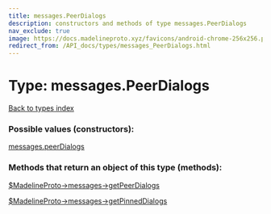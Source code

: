 ```yaml
---
title: messages.PeerDialogs
description: constructors and methods of type messages.PeerDialogs
nav_exclude: true
image: https://docs.madelineproto.xyz/favicons/android-chrome-256x256.png
redirect_from: /API_docs/types/messages_PeerDialogs.html
---
```

# Type: messages.PeerDialogs
[Back to types index](index.html)



### Possible values (constructors):

[messages.peerDialogs](/API_docs/constructors/messages.peerDialogs.html)  



### Methods that return an object of this type (methods):

[$MadelineProto->messages->getPeerDialogs](/API_docs/methods/messages.getPeerDialogs.html)  

[$MadelineProto->messages->getPinnedDialogs](/API_docs/methods/messages.getPinnedDialogs.html)  




